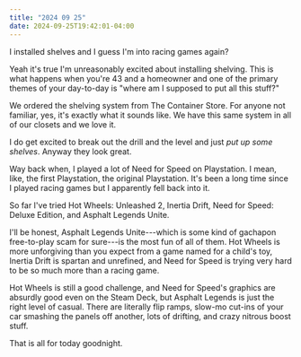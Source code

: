 ```yaml
---
title: "2024 09 25"
date: 2024-09-25T19:42:01-04:00
---
```


I installed shelves and I guess I'm into racing games again?

Yeah it's true I'm unreasonably excited about installing shelving. This is what
happens when you're 43 and a homeowner and one of the primary themes of your
day-to-day is "where am I supposed to put all this stuff?"

We ordered the shelving system from The Container Store. For anyone not
familiar, yes, it's exactly what it sounds like. We have this same system in all
of our closets and we love it.

I do get excited to break out the drill and the level and just *put up some
shelves*. Anyway they look great.

Way back when, I played a lot of Need for Speed on Playstation. I mean, like,
the first Playstation, the original Playstation. It's been a long time since I
played racing games but I apparently fell back into it.

So far I've tried Hot Wheels: Unleashed 2, Inertia Drift, Need for Speed: Deluxe
Edition, and Asphalt Legends Unite.

I'll be honest, Asphalt Legends Unite---which is some kind of gachapon
free-to-play scam for sure---is the most fun of all of them. Hot Wheels is more
unforgiving than you expect from a game named for a child's toy, Inertia Drift
is spartan and unrefined, and Need for Speed is trying very hard to be so much
more than a racing game.

Hot Wheels is still a good challenge, and Need for Speed's graphics are absurdly
good even on the Steam Deck, but Asphalt Legends is just the right level of
casual. There are literally flip ramps, slow-mo cut-ins of your car smashing the
panels off another, lots of drifting, and crazy nitrous boost stuff.

That is all for today goodnight.
